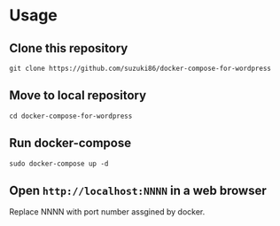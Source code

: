 # Usage

## Clone this repository

```
git clone https://github.com/suzuki86/docker-compose-for-wordpress
```

## Move to local repository

```
cd docker-compose-for-wordpress
```

## Run docker-compose

```
sudo docker-compose up -d
```

## Open `http://localhost:NNNN` in a web browser

Replace NNNN with port number assgined by docker.
